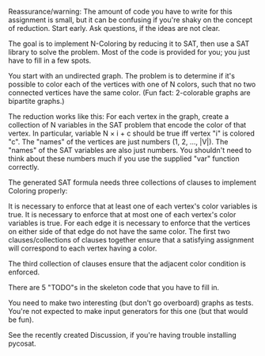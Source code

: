 Reassurance/warning: The amount of code you have to write for this assignment is small, but it can be confusing if you're shaky on the concept of reduction. Start early. Ask questions, if the ideas are not clear.

The goal is to implement N-Coloring by reducing it to SAT, then use a SAT library to solve the problem. Most of the code is provided for you; you just have to fill in a few spots.

You start with an undirected graph. The problem is to determine if it's possible to color each of the vertices with one of N colors, such that no two connected vertices have the same color. (Fun fact: 2-colorable graphs are bipartite graphs.)

The reduction works like this: For each vertex in the graph, create a collection of N variables in the SAT problem that encode the color of that vertex. In particular, variable N × i + c should be true iff vertex "i" is colored "c". The "names" of the vertices are just numbers (1, 2, ..., |V|). The "names" of the SAT variables are also just numbers. You shouldn't need to think about these numbers much if you use the supplied "var" function correctly.

The generated SAT formula needs three collections of clauses to implement Coloring properly:

It is necessary to enforce that at least one of each vertex's color variables is true.
It is necessary to enforce that at most one of each vertex's color variables is true.
For each edge it is necessary to enforce that the vertices on either side of that edge do not have the same color.
The first two clauses/collections of clauses together ensure that a satisfying assignment will correspond to each vertex having a color.

The third collection of clauses ensure that the adjacent color condition is enforced.

There are 5 "TODO"s in the skeleton code that you have to fill in.

You need to make two interesting (but don't go overboard) graphs as tests. You're not expected to make input generators for this one (but that would be fun).

See the recently created Discussion, if you're having trouble installing pycosat.


